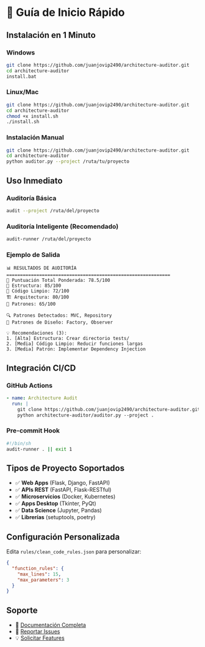 # 🚀 Guía de Inicio Rápido

## Instalación en 1 Minuto

### Windows
```bash
git clone https://github.com/juanjovip2490/architecture-auditor.git
cd architecture-auditor
install.bat
```

### Linux/Mac
```bash
git clone https://github.com/juanjovip2490/architecture-auditor.git
cd architecture-auditor
chmod +x install.sh
./install.sh
```

### Instalación Manual
```bash
git clone https://github.com/juanjovip2490/architecture-auditor.git
cd architecture-auditor
python auditor.py --project /ruta/tu/proyecto
```

## Uso Inmediato

### Auditoría Básica
```bash
audit --project /ruta/del/proyecto
```

### Auditoría Inteligente (Recomendado)
```bash
audit-runner /ruta/del/proyecto
```

### Ejemplo de Salida
```
📊 RESULTADOS DE AUDITORÍA
============================================================
🎯 Puntuación Total Ponderada: 78.5/100
📁 Estructura: 85/100
🧹 Código Limpio: 72/100
🏗️ Arquitectura: 80/100
🎨 Patrones: 65/100

🔍 Patrones Detectados: MVC, Repository
🎨 Patrones de Diseño: Factory, Observer

💡 Recomendaciones (3):
1. [Alta] Estructura: Crear directorio tests/
2. [Media] Código Limpio: Reducir funciones largas
3. [Media] Patrón: Implementar Dependency Injection
```

## Integración CI/CD

### GitHub Actions
```yaml
- name: Architecture Audit
  run: |
    git clone https://github.com/juanjovip2490/architecture-auditor.git
    python architecture-auditor/auditor.py --project .
```

### Pre-commit Hook
```bash
#!/bin/sh
audit-runner . || exit 1
```

## Tipos de Proyecto Soportados

- ✅ **Web Apps** (Flask, Django, FastAPI)
- ✅ **APIs REST** (FastAPI, Flask-RESTful)
- ✅ **Microservicios** (Docker, Kubernetes)
- ✅ **Apps Desktop** (Tkinter, PyQt)
- ✅ **Data Science** (Jupyter, Pandas)
- ✅ **Librerías** (setuptools, poetry)

## Configuración Personalizada

Edita `rules/clean_code_rules.json` para personalizar:
```json
{
  "function_rules": {
    "max_lines": 15,
    "max_parameters": 3
  }
}
```

## Soporte

- 📖 [Documentación Completa](README.md)
- 🐛 [Reportar Issues](https://github.com/juanjovip2490/architecture-auditor/issues)
- 💡 [Solicitar Features](https://github.com/juanjovip2490/architecture-auditor/issues/new)